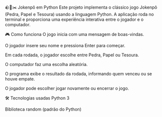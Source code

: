 🪨📄✂️ Jokenpô em Python
Este projeto implementa o clássico jogo Jokenpô (Pedra, Papel e Tesoura) usando a linguagem Python. A aplicação roda no terminal e proporciona uma experiência interativa entre o jogador e o computador.

🎮 Como funciona
O jogo inicia com uma mensagem de boas-vindas.

O jogador insere seu nome e pressiona Enter para começar.

Em cada rodada, o jogador escolhe entre Pedra, Papel ou Tesoura.

O computador faz uma escolha aleatória.

O programa exibe o resultado da rodada, informando quem venceu ou se houve empate.

O jogador pode escolher jogar novamente ou encerrar o jogo.

🛠 Tecnologias usadas
Python 3

Biblioteca random (padrão do Python)
